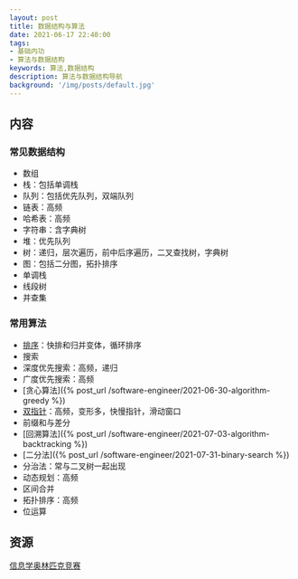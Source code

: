 ```yaml
---
layout: post
title: 数据结构与算法
date: 2021-06-17 22:40:00
tags:
- 基础内功
- 算法与数据结构
keywords: 算法,数据结构
description: 算法与数据结构导航
background: '/img/posts/default.jpg'
---
```


## 内容

### 常见数据结构

- 数组
- 栈：包括单调栈
- 队列：包括优先队列，双端队列
- 链表：高频
- 哈希表：高频
- 字符串：含字典树
- 堆：优先队列
- 树：递归，层次遍历，前中后序遍历，二叉查找树，字典树
- 图：包括二分图，拓扑排序
- 单调栈
- 线段树
- 并查集

### 常用算法

- [排序](https://github.com/anchem/Knowledge/blob/main/software/basic/algorithm/sort.md)：快排和归并变体，循环排序
- 搜索
 - 深度优先搜索：高频，递归
 - 广度优先搜索：高频
- [贪心算法]({% post_url /software-engineer/2021-06-30-algorithm-greedy %})
- [双指针](https://github.com/anchem/Knowledge/blob/main/software/basic/algorithm/twopoints.md)：高频，变形多，快慢指针，滑动窗口
- 前缀和与差分
- [回溯算法]({% post_url /software-engineer/2021-07-03-algorithm-backtracking %})
- [二分法]({% post_url /software-engineer/2021-07-31-binary-search %})
- 分治法：常与二叉树一起出现
- 动态规划：高频
- 区间合并
- 拓扑排序：高频
- 位运算

## 资源

[信息学奥林匹克竞赛](https://oi-wiki.org/)
